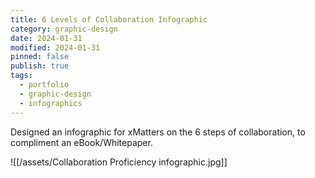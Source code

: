 ```yaml
---
title: 6 Levels of Collaboration Infographic
category: graphic-design
date: 2024-01-31
modified: 2024-01-31
pinned: false
publish: true
tags:
  - portfolio
  - graphic-design
  - infographics
---
```


Designed an infographic for xMatters on the 6 steps of collaboration, to compliment an eBook/Whitepaper.

![[/assets/Collaboration Proficiency infographic.jpg]]

